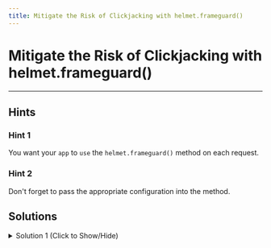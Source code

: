 ```yaml
---
title: Mitigate the Risk of Clickjacking with helmet.frameguard()
---
```

# Mitigate the Risk of Clickjacking with helmet.frameguard()


---
## Hints

### Hint 1

You want your `app` to `use` the `helmet.frameguard()` method on each request.

### Hint 2
Don't forget to pass the appropriate configuration into the method.

## Solutions

<details><summary>Solution 1 (Click to Show/Hide)</summary>

- In the `myApp.js` file add `app.use(helmet.frameguard({action: 'deny'}));` under the third instructions.

**Note:** Be sure to submit the link to the **live demo** of your project.

</details>